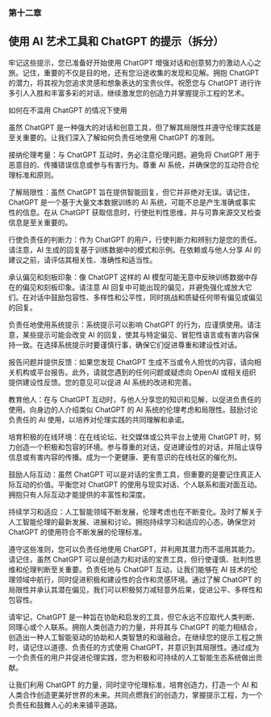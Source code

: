 ### 第十二章

## 使用 AI 艺术工具和 ChatGPT 的提示（拆分）

牢记这些提示，您已准备好开始使用 ChatGPT 增强对话和创意努力的激动人心之旅。记住，重要的不仅是目的地，还有您沿途收集的发现和见解。拥抱 ChatGPT 的潜力，将其视为您追求灵感和想象表达的宝贵伙伴。祝愿您与 ChatGPT 进行许多引人入胜和丰富多彩的对话，继续激发您的创造力并掌握提示工程的艺术。

如何在不滥用 ChatGPT 的情况下使用

虽然 ChatGPT 是一种强大的对话和创意工具，但了解其局限性并遵守伦理实践是至关重要的。让我们深入了解如何负责任地使用 ChatGPT 的准则。

接纳伦理考量：与 ChatGPT 互动时，务必注意伦理问题。避免将 ChatGPT 用于恶意目的、传播错误信息或参与有害行为。尊重 AI 系统，并确保您的互动符合伦理标准和原则。

了解局限性：虽然 ChatGPT 旨在提供智能回复，但它并非绝对无误。请记住，ChatGPT 是一个基于大量文本数据训练的 AI 系统，可能不总是产生准确或事实性的信息。在从 ChatGPT 获取信息时，行使批判性思维，并与可靠来源交叉检查信息是至关重要的。

行使负责任的判断力：作为 ChatGPT 的用户，行使判断力和辨别力是您的责任。请注意，AI 生成的回复基于训练数据中的模式和示例。在依赖或与他人分享 AI 的建议之前，请评估其相关性、准确性和适当性。

承认偏见和刻板印象：像 ChatGPT 这样的 AI 模型可能无意中反映训练数据中存在的偏见和刻板印象。请注意 AI 回复中可能出现的偏见，并避免强化或放大它们。在对话中鼓励包容性、多样性和公平性，同时挑战和质疑任何带有偏见或偏见的回复。

负责任地使用系统提示：系统提示可以影响 ChatGPT 的行为，应谨慎使用。请注意，某些提示可能会改变 AI 的回复，使其与特定偏见、冒犯性语言或有害内容保持一致。在选择系统提示时要谨慎行事，确保它们促进尊重和建设性对话。

报告问题并提供反馈：如果您发现 ChatGPT 生成不当或令人担忧的内容，请向相关机构或平台报告。此外，请就您遇到的任何问题或疑虑向 OpenAI 或相关组织提供建设性反馈。您的意见可以促进 AI 系统的改进和完善。

教育他人：在与 ChatGPT 互动时，与他人分享您的知识和见解，以促进负责任的使用。向身边的人介绍类似 ChatGPT 的 AI 系统的伦理考虑和局限性。鼓励讨论负责任的 AI 使用，以培养对伦理实践的共同理解和承诺。

培育积极的在线环境：在在线论坛、社交媒体或公共平台上使用 ChatGPT 时，努力创造一个积极和包容的环境。参与尊重的对话，促进建设性的对话，并阻止误导信息或有害内容的传播。成为一个更健康、更有意识的在线社区的催化剂。

鼓励人际互动：虽然 ChatGPT 可以是对话的宝贵工具，但重要的是要记住真正人际互动的价值。平衡您对 ChatGPT 的使用与现实对话、个人联系和面对面互动。拥抱只有人际互动才能提供的丰富性和深度。

持续学习和适应：人工智能领域不断发展，伦理考虑也在不断变化。及时了解关于人工智能伦理的最新发展、进展和讨论。拥抱持续学习和适应的心态，确保您对 ChatGPT 的使用符合不断发展的伦理标准。

遵守这些准则，您可以负责任地使用 ChatGPT，并利用其潜力而不滥用其能力。请记住，虽然 ChatGPT 可以是创造力和对话的宝贵工具，但行使谨慎、批判性思维和伦理判断至关重要。负责任地与 ChatGPT 互动，让我们能够在 AI 技术的伦理领域中航行，同时促进积极和建设性的合作和灵感环境。通过了解 ChatGPT 的局限性并承认其潜在偏见，我们可以积极努力减轻意外后果，促进公平、多样性和包容性。

请牢记，ChatGPT 是一种旨在协助和启发的工具，但它永远不应取代人类判断、同理心或个人联系。拥抱人类创造力的力量，并将其与 ChatGPT 的能力相结合，创造出一种人工智能驱动的协助和人类智慧的和谐融合。在继续您的提示工程之旅时，请记住以道德、负责任的方式使用 ChatGPT，并意识到其局限性。通过成为一个负责任的用户并促进伦理实践，您为积极和可持续的人工智能生态系统做出贡献。

让我们利用 ChatGPT 的力量，同时坚守伦理标准，培育创造力，打造一个 AI 和人类合作创造更美好世界的未来。共同点燃我们的创造力，掌握提示工程，为一个负责任和鼓舞人心的未来铺平道路。
